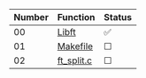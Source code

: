 | Number | Function    | Status  |
|--------|-------------|---------|
| 00     | [Libft](ex00)  | ✅       |
| 01     | [Makefile]() | ☐       |
| 02     | [ft_split.c]()  | ☐       |
